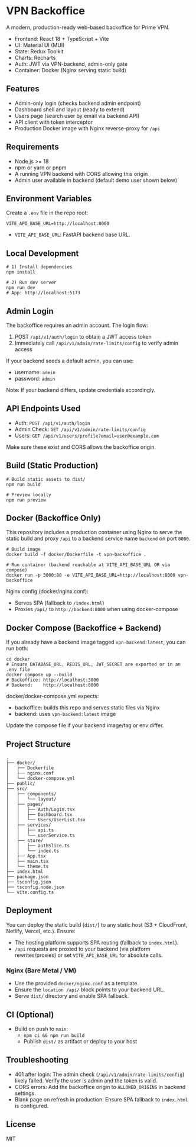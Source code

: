 # VPN Backoffice

A modern, production-ready web-based backoffice for Prime VPN.

- Frontend: React 18 + TypeScript + Vite
- UI: Material UI (MUI)
- State: Redux Toolkit
- Charts: Recharts
- Auth: JWT via VPN-backend, admin-only gate
- Container: Docker (Nginx serving static build)

## Features

- Admin-only login (checks backend admin endpoint)
- Dashboard shell and layout (ready to extend)
- Users page (search user by email via backend API)
- API client with token interceptor
- Production Docker image with Nginx reverse-proxy for `/api`

## Requirements

- Node.js >= 18
- npm or yarn or pnpm
- A running VPN backend with CORS allowing this origin
- Admin user available in backend (default demo user shown below)

## Environment Variables

Create a `.env` file in the repo root:

```
VITE_API_BASE_URL=http://localhost:8000
```

- `VITE_API_BASE_URL`: FastAPI backend base URL.

## Local Development

```
# 1) Install dependencies
npm install

# 2) Run dev server
npm run dev
# App: http://localhost:5173
```

## Admin Login

The backoffice requires an admin account. The login flow:
1) POST `/api/v1/auth/login` to obtain a JWT access token
2) Immediately call `/api/v1/admin/rate-limits/config` to verify admin access

If your backend seeds a default admin, you can use:
- username: `admin`
- password: `admin`

Note: If your backend differs, update credentials accordingly.

## API Endpoints Used

- Auth: `POST /api/v1/auth/login`
- Admin Check: `GET /api/v1/admin/rate-limits/config`
- Users: `GET /api/v1/users/profile?email=user@example.com`

Make sure these exist and CORS allows the backoffice origin.

## Build (Static Production)

```
# Build static assets to dist/
npm run build

# Preview locally
npm run preview
```

## Docker (Backoffice Only)

This repository includes a production container using Nginx to serve the static build and proxy `/api` to a backend service name `backend` on port `8000`.

```
# Build image
docker build -f docker/Dockerfile -t vpn-backoffice .

# Run container (backend reachable at VITE_API_BASE_URL OR via compose)
docker run -p 3000:80 -e VITE_API_BASE_URL=http://localhost:8000 vpn-backoffice
```

Nginx config (docker/nginx.conf):
- Serves SPA (fallback to `/index.html`)
- Proxies `/api/` to `http://backend:8000` when using docker-compose

## Docker Compose (Backoffice + Backend)

If you already have a backend image tagged `vpn-backend:latest`, you can run both:

```
cd docker
# Ensure DATABASE_URL, REDIS_URL, JWT_SECRET are exported or in an .env file
docker compose up --build
# Backoffice: http://localhost:3000
# Backend:    http://localhost:8000
```

docker/docker-compose.yml expects:
- backoffice: builds this repo and serves static files via Nginx
- backend: uses `vpn-backend:latest` image

Update the compose file if your backend image/tag or env differ.

## Project Structure

```
.
├── docker/
│   ├── Dockerfile
│   ├── nginx.conf
│   └── docker-compose.yml
├── public/
├── src/
│   ├── components/
│   │   └── layout/
│   ├── pages/
│   │   ├── Auth/Login.tsx
│   │   ├── Dashboard.tsx
│   │   └── Users/UserList.tsx
│   ├── services/
│   │   ├── api.ts
│   │   └── userService.ts
│   ├── store/
│   │   ├── authSlice.ts
│   │   └── index.ts
│   ├── App.tsx
│   ├── main.tsx
│   └── theme.ts
├── index.html
├── package.json
├── tsconfig.json
├── tsconfig.node.json
└── vite.config.ts
```

## Deployment

You can deploy the static build (`dist/`) to any static host (S3 + CloudFront, Netlify, Vercel, etc.). Ensure:
- The hosting platform supports SPA routing (fallback to `index.html`).
- `/api` requests are proxied to your backend (via platform rewrites/proxies) or set `VITE_API_BASE_URL` for absolute calls.

### Nginx (Bare Metal / VM)

- Use the provided `docker/nginx.conf` as a template.
- Ensure the `location /api/` block points to your backend URL.
- Serve `dist/` directory and enable SPA fallback.

## CI (Optional)

- Build on push to `main`:
  - `npm ci && npm run build`
  - Publish `dist/` as artifact or deploy to your host

## Troubleshooting

- 401 after login: The admin check (`/api/v1/admin/rate-limits/config`) likely failed. Verify the user is admin and the token is valid.
- CORS errors: Add the backoffice origin to `ALLOWED_ORIGINS` in backend settings.
- Blank page on refresh in production: Ensure SPA fallback to `index.html` is configured.

## License

MIT
